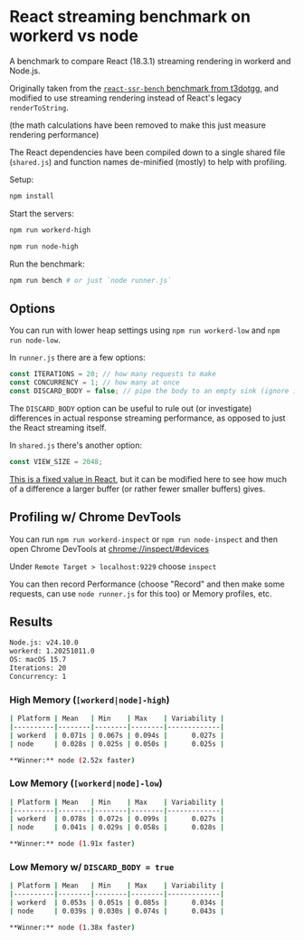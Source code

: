 # React streaming benchmark on workerd vs node

A benchmark to compare React (18.3.1) streaming rendering in workerd and Node.js.

Originally taken from the [`react-ssr-bench` benchmark from t3dotgg](https://github.com/t3dotgg/cf-vs-vercel-bench/tree/main/react-ssr-bench/cf-edition),
and modified to use streaming rendering instead of React's legacy `renderToString`.

(the math calculations have been removed to make this just measure rendering performance)

The React dependencies have been compiled down to a single shared file (`shared.js`) and function names de-minified (mostly) to help with profiling.

Setup:

```bash
npm install
```

Start the servers:

```bash
npm run workerd-high
```

```bash
npm run node-high
```

Run the benchmark:

```bash
npm run bench # or just `node runner.js`
```

## Options

You can run with lower heap settings using `npm run workerd-low` and `npm run node-low`.

In `runner.js` there are a few options:

```js
const ITERATIONS = 20; // how many requests to make
const CONCURRENCY = 1; // how many at once
const DISCARD_BODY = false; // pipe the body to an empty sink (ignore it) before responding
```

The `DISCARD_BODY` option can be useful to rule out (or investigate) differences in actual response streaming performance, as opposed to just the React streaming itself.

In `shared.js` there's another option:

```js
const VIEW_SIZE = 2048;
```

[This is a fixed value in React](https://github.com/facebook/react/blob/e7984651e4f123d8112f5abab39782ee70d8f4aa/packages/react-server/src/ReactServerStreamConfigNode.js#L41),
but it can be modified here to see how much of a difference a larger buffer (or rather fewer smaller buffers) gives.

## Profiling w/ Chrome DevTools

You can run `npm run workerd-inspect` or `npm run node-inspect` and then open Chrome DevTools at [chrome://inspect/#devices](chrome://inspect/#devices)

Under `Remote Target > localhost:9229` choose `inspect`

You can then record Performance (choose "Record" and then make some requests, can use `node runner.js` for this too) or Memory profiles, etc.

## Results

```bash
Node.js: v24.10.0
workerd: 1.20251011.0
OS: macOS 15.7
Iterations: 20
Concurrency: 1
```

### High Memory (`[workerd|node]-high`)

```bash
| Platform | Mean   | Min    | Max    | Variability |
|----------|--------|--------|--------|-------------|
| workerd  | 0.071s | 0.067s | 0.094s |      0.027s |
| node     | 0.028s | 0.025s | 0.050s |      0.025s |

**Winner:** node (2.52x faster)
```

### Low Memory (`[workerd|node]-low`)

```bash
| Platform | Mean   | Min    | Max    | Variability |
|----------|--------|--------|--------|-------------|
| workerd  | 0.078s | 0.072s | 0.099s |      0.027s |
| node     | 0.041s | 0.029s | 0.058s |      0.028s |

**Winner:** node (1.91x faster)
```

### Low Memory w/ `DISCARD_BODY = true`

```bash
| Platform | Mean   | Min    | Max    | Variability |
|----------|--------|--------|--------|-------------|
| workerd  | 0.053s | 0.051s | 0.085s |      0.034s |
| node     | 0.039s | 0.030s | 0.074s |      0.043s |

**Winner:** node (1.38x faster)
```
